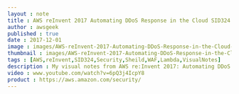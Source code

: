 ```yaml
---
layout : note
title : AWS reInvent 2017 Automating DDoS Response in the Cloud SID324
author : awsgeek
published : true
date : 2017-12-01
image : images/AWS-reInvent-2017-Automating-DDoS-Response-in-the-Cloud-SID324_en.jpg
thumbnail : images/AWS-reInvent-2017-Automating-DDoS-Response-in-the-Cloud-SID324-thumbnail_en.jpg
tags : [AWS,reInvent,SID324,Security,Sheild,WAF,Lambda,VisualNotes]
description : My visual notes from AWS re:Invent 2017: Automating DDoS Response in the Cloud
video : www.youtube.com/watch?v=6pQ3j4IcpY8
product : https://aws.amazon.com/security/
---
```

